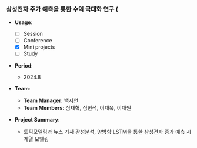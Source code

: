 ### 삼성전자 주가 예측을 통한 수익 극대화 연구 (

- **Usage**: 
  - [ ] Session
  - [ ] Conference
  - [x] Mini projects
  - [ ] Study

- **Period**:  
  - 2024.8

- **Team**:  
  - **Team Manager**: 백지연  
  - **Team Members**: 심재혁, 심현석, 이재욱, 이재원

- **Project Summary**:  
  - 토픽모델링과 뉴스 기사 감성분석, 양방향 LSTM을 통한 삼성전자 종가 예측 시계열 모델링
